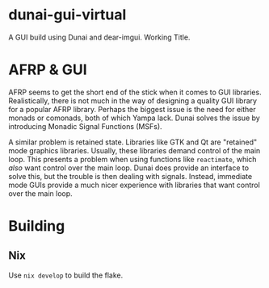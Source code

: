 # dunai-gui-virtual
A GUI build using Dunai and dear-imgui. Working Title.

# AFRP & GUI
AFRP seems to get the short end of the stick when it comes to GUI libraries.
Realistically, there is not much in the way of designing a quality GUI library
for a popular AFRP library. Perhaps the biggest issue is the need for either
monads or comonads, both of which Yampa lack. Dunai solves the issue by
introducing Monadic Signal Functions (MSFs).

A similar problem is retained state. Libraries like GTK and Qt are "retained"
mode graphics libraries. Usually, these libraries demand control of the main
loop. This presents a problem when using functions like `reactimate`, which
*also* want control over the main loop. Dunai does provide an interface to solve
this, but the trouble is then dealing with signals. Instead, immediate mode GUIs
provide a much nicer experience with libraries that want control over the main
loop.

# Building
## Nix
Use `nix develop` to build the flake.
